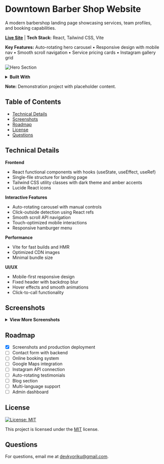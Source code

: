 # Downtown Barber Shop Website

A modern barbershop landing page showcasing services, team profiles, and booking capabilities.

**[Live Site](https://downtown-barbershop.netlify.app)** | **Tech Stack:** React, Tailwind CSS, Vite

**Key Features:** Auto-rotating hero carousel • Responsive design with mobile nav • Smooth scroll navigation • Service pricing cards • Instagram gallery grid

![Hero Section](./public/screenshots/hero.png)

<details>
<summary><b>Built With</b></summary>

[![JavaScript](https://img.shields.io/badge/JavaScript-F7DF1E.svg?style=for-the-badge&logo=JavaScript&logoColor=black)](https://developer.mozilla.org/en-US/docs/Web/JavaScript)
[![React](https://img.shields.io/badge/React-61DAFB.svg?style=for-the-badge&logo=React&logoColor=black)](https://react.dev/)
[![Tailwind CSS](https://img.shields.io/badge/Tailwind%20CSS-06B6D4.svg?style=for-the-badge&logo=TailwindCSS&logoColor=white)](https://tailwindcss.com/)
[![Lucide](https://img.shields.io/badge/Lucide-F56565.svg?style=for-the-badge&logo=Lucide&logoColor=white)](https://lucide.dev/)
[![Vite](https://img.shields.io/badge/Vite-646CFF.svg?style=for-the-badge&logo=Vite&logoColor=white)](https://vite.dev/)

</details>

**Note:** Demonstration project with placeholder content.

## Table of Contents
- [Technical Details](#technical-details)
- [Screenshots](#screenshots)
- [Roadmap](#roadmap)
- [License](#license)
- [Questions](#questions)

## Technical Details

**Frontend**
- React functional components with hooks (useState, useEffect, useRef)
- Single-file structure for landing page
- Tailwind CSS utility classes with dark theme and amber accents
- Lucide React icons

**Interactive Features**
- Auto-rotating carousel with manual controls
- Click-outside detection using React refs
- Smooth scroll API navigation
- Touch-optimized mobile interactions
- Responsive hamburger menu

**Performance**
- Vite for fast builds and HMR
- Optimized CDN images
- Minimal bundle size

**UI/UX**
- Mobile-first responsive design
- Fixed header with backdrop blur
- Hover effects and smooth animations
- Click-to-call functionality

## Screenshots
<details>
<summary><b>View More Screenshots</b></summary>

![Services Section](./public/screenshots/services.png)
![Barbers Section](./public/screenshots/barbers.png)
![Gallery Section](./public/screenshots/gallery.png)

</details>

## Roadmap
- [x] Screenshots and production deployment
- [ ] Contact form with backend
- [ ] Online booking system
- [ ] Google Maps integration
- [ ] Instagram API connection
- [ ] Auto-rotating testimonials
- [ ] Blog section
- [ ] Multi-language support
- [ ] Admin dashboard

## License
[![License: MIT](https://img.shields.io/badge/License-MIT-blue.svg?style=for-the-badge&logo=mit)](https://opensource.org/licenses/MIT)

This project is licensed under the [MIT](https://opensource.org/licenses/MIT) license.

## Questions
For questions, email me at devkyoriku@gmail.com.